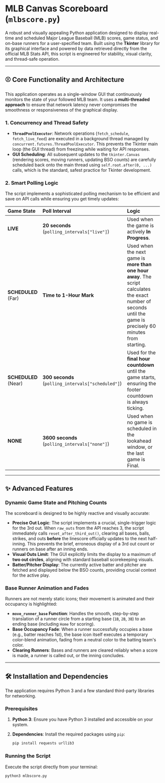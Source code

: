 # MLB Canvas Scoreboard (`mlbscore.py`)

A robust and visually appealing Python application designed to display real-time and scheduled Major League Baseball (MLB) scores, game status, and on-base runners for a user-specified team. Built using the **Tkinter** library for its graphical interface and powered by data retrieved directly from the official MLB Stats API, this script is engineered for stability, visual clarity, and thread-safe operation.

---

## ⚾ Core Functionality and Architecture

This application operates as a single-window GUI that continuously monitors the state of your followed MLB team. It uses a **multi-threaded approach** to ensure that network latency never compromises the smoothness or responsiveness of the graphical display.

### 1. Concurrency and Thread Safety
* **`ThreadPoolExecutor`**: Network operations (`fetch_schedule`, `fetch_live_feed`) are executed in a background thread managed by `concurrent.futures.ThreadPoolExecutor`. This prevents the Tkinter main loop (the GUI thread) from freezing while waiting for API responses.
* **GUI Scheduling**: All subsequent updates to the `tkinter.Canvas` (rendering scores, moving runners, updating BSO counts) are carefully scheduled back onto the main thread using `self.root.after(0, ...)` calls, which is the standard, safest practice for Tkinter development.

### 2. Smart Polling Logic

The script implements a sophisticated polling mechanism to be efficient and save on API calls while ensuring you get timely updates:

| Game State | Poll Interval | Logic |
| :--- | :--- | :--- |
| **LIVE** | **20 seconds** (`polling_intervals["live"]`) | Used when the game is actively **In Progress**. |
| **SCHEDULED** (Far) | **Time to 1-Hour Mark** | Used when the next game is **more than one hour away**. The script calculates the exact number of seconds until the game is precisely 60 minutes from starting. |
| **SCHEDULED** (Near) | **300 seconds** (`polling_intervals["scheduled"]`) | Used for the **final hour countdown** until the game starts, ensuring the footer countdown is always ticking. |
| **NONE** | **3600 seconds** (`polling_intervals["none"]`) | Used when no game is scheduled in the lookahead window, or the last game is Final. |

---

## ✨ Advanced Features

### Dynamic Game State and Pitching Counts

The scoreboard is designed to be highly reactive and visually accurate:

* **Precise Out Logic**: The script implements a crucial, single-trigger logic for the 3rd out. When `raw_outs` from the API reaches 3, the script immediately calls `reset_after_third_out()`, clearing all bases, balls, strikes, and outs **before** the linescore officially updates to the next half-inning. This prevents the brief, erroneous display of a 3rd out count or runners on base after an inning ends.
* **Visual Outs Limit**: The GUI explicitly limits the display to a maximum of **two out circles**, aligning with standard baseball scorekeeping visuals.
* **Batter/Pitcher Display**: The currently active batter and pitcher are fetched and displayed below the BSO counts, providing crucial context for the active play.

### Base Runner Animation and Fades

Runners are not merely static icons; their movement is animated and their occupancy is highlighted:

* **`move_runner_base` Function**: Handles the smooth, step-by-step translation of a runner circle from a starting base (`1B`, `2B`, `3B`) to an ending base (including `Home` for scoring).
* **Base Occupancy Fade**: When a runner successfully occupies a base (e.g., batter reaches 1st), the base icon itself executes a temporary color-blend animation, fading from a neutral color to the batting team's color.
* **Clearing Runners**: Bases and runners are cleared reliably when a score is made, a runner is called out, or the inning concludes.

---

## 🛠️ Installation and Dependencies

The application requires Python 3 and a few standard third-party libraries for networking.

### Prerequisites

1.  **Python 3**: Ensure you have Python 3 installed and accessible on your system.
2.  **Dependencies**: Install the required packages using `pip`:

    ```bash
    pip install requests urllib3
    ```

### Running the Script

Execute the script directly from your terminal:

```bash
python3 mlbscore.py
